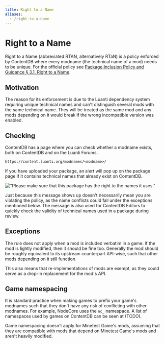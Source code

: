 ```yaml
---
title: Right to a Name
aliases:
  - /right-to-a-name
---
```


# Right to a Name

Right to a Name (abbreviated RTAN, alternatively RTaN) is a policy enforced by ContentDB where every modname (the technical name of a mod) needs to be unique. For the official policy see [Package Inclusion Policy and Guidance § 3.1. Right to a Name](https://content.luanti.org/policy_and_guidance/#31-right-to-a-name).

## Motivation

The reason for its enforcement is due to the Luanti dependency system requiring unique technical names and can't distinguish several mods with the same technical name. They will be treated as the same mod and any mods depending on it would break if the wrong incompatible version was enabled.

## Checking

ContentDB has a page where you can check whether a modname exists, both on ContentDB and on the Luanti Forums.

```txt
https://content.luanti.org/modnames/<modname>/
```

If you have uploaded your package, an alert will pop up on the package page if it contains technical names that already exist on ContentDB.

!["Please make sure that this package has the right to the names it uses."](/images/right_to_a_name/cdb_warning.webp)

Just because this message shows up doesn't necessarily mean you are violating the policy, as the name conflicts could fall under the exceptions mentioned below. The message is also used for ContentDB Editors to quickly check the validity of technical names used in a package during review.

## Exceptions

The rule does not apply when a mod is included verbatim in a game. If the mod is lightly modified, then it should be fine too. Generally the mod should be roughly equivalent to its upstream counterpart API-wise, such that other mods depending on it still function.

This also means that re-implementations of mods are exempt, as they could serve as a drop-in replacement for the mod's API.

## Game namespacing

It is standard practice when making games to prefix your game's modnames such that they don't have any risk of conflicting with other modnames. For example, NodeCore uses the `nc_` namespace. A list of namespaces used by games on ContentDB can be seen at (TODO).

Game namespacing doesn't apply for Minetest Game's mods, assuming that they are compatible with mods that depend on Minetest Game's mods and aren't heavily modified.
